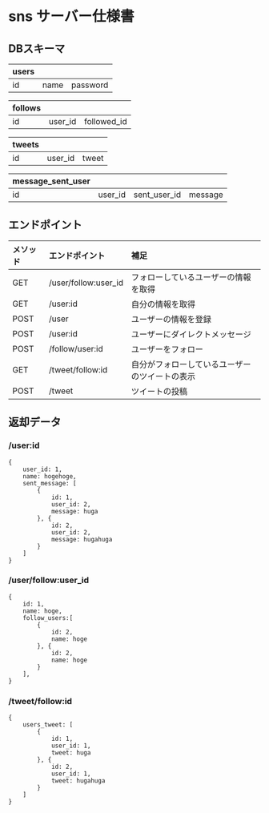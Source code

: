 # sns サーバー仕様書

## DBスキーマ
| users |      |          |
| :---- | :--- | :------- |
| id    | name | password |

| follows |         |             |
| :------ | :------ | :---------- |
| id      | user_id | followed_id |

| tweets |         |       |
| :----- | :------ | :---- |
| id     | user_id | tweet |

| message_sent_user |         |              |         |
| :---------------- | :------ | :----------- | :------ |
| id                | user_id | sent_user_id | message |

## エンドポイント
 | メソッド | エンドポイント       | 補足                                           |
 | :------- | :------------------- | :--------------------------------------------- |
 | GET      | /user/follow:user_id | フォローしているユーザーの情報を取得           |
 | GET      | /user:id             | 自分の情報を取得                               |
 | POST     | /user                | ユーザーの情報を登録                           |
 | POST     | /user:id             | ユーザーにダイレクトメッセージ                 |
 | POST     | /follow/user:id      | ユーザーをフォロー                             |
 | GET      | /tweet/follow:id     | 自分がフォローしているユーザーのツイートの表示 |
 | POST     | /tweet               | ツイートの投稿                                 |
 

 ## 返却データ
### /user:id
```
{
    user_id: 1,
    name: hogehoge,
    sent_message: [
        {
            id: 1,
            user_id: 2,
            message: huga
        }, {
            id: 2,
            user_id: 2,
            message: hugahuga
        }
    ]
}
```

### /user/follow:user_id
```
{
    id: 1,
    name: hoge,
    follow_users:[
        {
            id: 2,
            name: hoge
        }, {
            id: 2,
            name: hoge
        }
    ],
}
```

### /tweet/follow:id
```
{
    users_tweet: [
        {
            id: 1,
            user_id: 1,
            tweet: huga
        }, {
            id: 2,
            user_id: 1,
            tweet: hugahuga
        }
    ]
}
```

### 